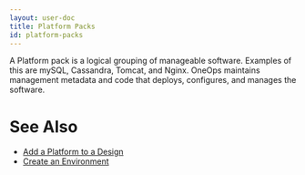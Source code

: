 ```yaml
---
layout: user-doc
title: Platform Packs
id: platform-packs
---
```


A Platform pack is a logical grouping of manageable software. Examples of this are mySQL, Cassandra, Tomcat, and Nginx. OneOps maintains management metadata and code that deploys, configures, and manages the software.

# See Also

* <a href="/user/design/add-a-platform-to-a-design.html">Add a Platform to a Design</a>
* <a href="/user/howto/create-an-environment.html">Create an Environment</a>